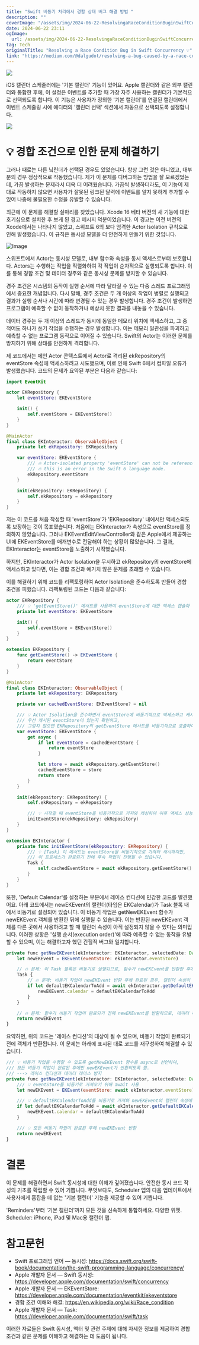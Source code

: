 ```yaml
---
title: "Swift 비동기 처리에서 경합 상태 버그 해결 방법 "
description: ""
coverImage: "/assets/img/2024-06-22-ResolvingaRaceConditionBuginSwiftConcurrency_0.png"
date: 2024-06-22 23:11
ogImage:
  url: /assets/img/2024-06-22-ResolvingaRaceConditionBuginSwiftConcurrency_0.png
tag: Tech
originalTitle: "Resolving a Race Condition Bug in Swift Concurrency 💡"
link: "https://medium.com/@dalgudot/resolving-a-bug-caused-by-a-race-condition-in-faulty-swift-concurrency-code-bda1f3e9cbd8"
---
```


<img src="/assets/img/2024-06-22-ResolvingaRaceConditionBuginSwiftConcurrency_0.png" />

iOS 캘린더 스케줄러에는 '기본 캘린더' 기능이 있어요. Apple 캘린더와 같은 외부 캘린더와 통합한 후에, 이 설정은 이벤트를 추가할 때 가장 자주 사용하는 캘린더가 기본적으로 선택되도록 합니다. 이 기능은 사용자가 정의한 '기본 캘린더'를 연결된 캘린더에서 이벤트 스케줄링 시에 에디터의 '캘린더 선택' 섹션에서 자동으로 선택되도록 설정합니다.

<img src="/assets/img/2024-06-22-ResolvingaRaceConditionBuginSwiftConcurrency_1.png" />

# 💡 경합 조건으로 인한 문제 해결하기

<div class="content-ad"></div>

그러나 때로는 다른 닠린더가 선택된 경우도 있었습니다. 항상 그런 것은 아니었고, 대부분의 경우 정상적으로 작동했습니다. 제가 이 문제를 디버그하는 방법을 잘 모르겠었는데, 가끔 발생하는 문제라서 더욱 더 어려웠습니다. 가끔씩 발생하더라도, 이 기능이 제대로 작동하지 않으면 사용자가 잘못된 링크된 달력에 이벤트를 알지 못하게 추가할 수 있어 나중에 불필요한 수정을 유발할 수 있습니다.

최근에 이 문제를 해결할 실마리를 찾았습니다. Xcode 16 베타 버전의 새 기능에 대한 호기심으로 설치한 후 보게 된 경고 메시지 덕분이었습니다. 이 경고는 이전 버전의 Xcode에서는 나타나지 않았고, 스위프트 6의 보다 엄격한 Actor Isolation 규칙으로 인해 발생했습니다. 이 규칙은 동시성 모델을 더 안전하게 만들기 위한 것입니다.

![Image](/assets/img/2024-06-22-ResolvingaRaceConditionBuginSwiftConcurrency_2.png)

스위프트에서 Actor는 동시성 모델로, 내부 함수와 속성을 동시 액세스로부터 보호합니다. Actors는 수행하는 작업을 직렬화하여 각 작업이 순차적으로 실행되도록 합니다. 이를 통해 경합 조건 및 데이터 경주와 같은 동시성 문제를 방지할 수 있습니다.

<div class="content-ad"></div>

경주 조건은 시스템의 동작이 실행 순서에 따라 달라질 수 있는 다중 스레드 프로그래밍에서 중요한 개념입니다. 다시 말해, 경주 조건은 두 개 이상의 작업이 병렬로 실행되고 결과가 실행 순서나 시간에 따라 변경될 수 있는 경우 발생합니다. 경주 조건이 발생하면 프로그램이 예측할 수 없이 동작하거나 예상치 못한 결과를 내놓을 수 있습니다.

데이터 경주는 두 개 이상의 스레드가 동시에 동일한 메모리 위치에 액세스하고, 그 중 적어도 하나가 쓰기 작업을 수행하는 경우 발생합니다. 이는 메모리 일관성을 파괴하고 예측할 수 없는 프로그램 동작으로 이어질 수 있습니다. Swift의 Actor는 이러한 문제를 방지하기 위해 상태를 안전하게 격리합니다.

제 코드에서는 메인 Actor 콘텍스트에서 Actor로 격리된 ekRepository의 eventStore 속성에 액세스하려고 시도했으며, 이로 인해 Swift 6에서 컴파일 오류가 발생했습니다. 코드의 문제가 요약된 부분은 다음과 같습니다:

```swift
import EventKit

actor EKRepository {
    let eventStore: EKEventStore

    init() {
        self.eventStore = EKEventStore()
    }
}

@MainActor
final class EKInteractor: ObservableObject {
    private let ekRepository: EKRepository

    var eventStore: EKEventStore {
        /// 🔥 Actor-isolated property 'eventStore' can not be referenced from the main actor;
        /// 🔥 this is an error in the Swift 6 language mode.
        ekRepository.eventStore
    }

    init(ekRepository: EKRepository) {
        self.ekRepository = ekRepository
    }
}
```

<div class="content-ad"></div>

저는 이 코드를 처음 작성할 때 'eventStore'가 'EKRepository' 내에서만 액세스되도록 보장하는 것이 목표였습니다. 처음에는 EKInteractor가 속성으로 eventStore를 정의하지 않았습니다. 그러나 EKEventEditViewController와 같은 Apple에서 제공하는 UI에 EKEventStore를 매개변수로 전달해야 하는 상황이 많았습니다. 그 결과, EKInteractor는 eventStore을 노출하기 시작했습니다.

하지만, EKInteractor가 Actor Isolation을 무시하고 ekRepository의 eventStore에 액세스하고 있다면, 이는 경합 조건과 예기치 않은 문제를 초래할 수 있습니다.

이를 해결하기 위해 코드를 리팩토링하여 Actor Isolation을 준수하도록 만들어 경합 조건을 피했습니다. 리팩토링된 코드는 다음과 같습니다:

```swift
actor EKRepository {
    /// 💡 'getEventStore()' 메서드를 사용하여 eventStore에 대한 액세스 캡슐화
    private let eventStore: EKEventStore

    init() {
        self.eventStore = EKEventStore()
    }
}

extension EKRepository {
    func getEventStore() -> EKEventStore {
        return eventStore
    }
}

@MainActor
final class EKInteractor: ObservableObject {
    private let ekRepository: EKRepository

    private var cachedEventStore: EKEventStore? = nil

    /// 💡 Actor Isolation을 준수하면서 eventStore에 비동기적으로 액세스하고 캐시합니다.
    /// 우선 캐시된 eventStore이 있는지 확인하고,
    /// 그렇지 않으면 EKRepository의 getEventStore 메서드를 비동기적으로 호출하여 eventStore을 가져와 캐시합니다.
    var eventStore: EKEventStore {
        get async {
            if let eventStore = cachedEventStore {
                return eventStore
            }

            let store = await ekRepository.getEventStore()
            cachedEventStore = store
            return store
        }
    }

    init(ekRepository: EKRepository) {
        self.ekRepository = ekRepository

        /// 💡 시작할 때 eventStore을 비동기적으로 가져와 캐싱하여 이후 액세스 성능을 향상시킵니다.
        initEventStore(ekRepository: ekRepository)
    }
}

extension EKInteractor {
    private func initEventStore(ekRepository: EKRepository) {
        /// 💡 [Task] 이 메서드는 eventStore을 비동기적으로 가져와 캐시하지만,
        /// 이 프로세스가 완료되기 전에 후속 작업이 진행될 수 있습니다.
        Task {
            self.cachedEventStore = await ekRepository.getEventStore()
        }
    }
}
```

<div class="content-ad"></div>

또한, 'Default Calendar'를 설정하는 부분에서 레이스 컨디션에 민감한 코드를 발견했어요. 아래 코드에서는 newEKEvent의 캘린더(타입은 EKCalendar)가 Task 블록 내에서 비동기로 설정되어 있습니다. 이 비동기 작업은 getNewEKEvent 함수가 newEKEvent 객체를 반환한 뒤에 실행될 수 있습니다. 이는 반환된 newEKEvent 객체를 다른 곳에서 사용하려고 할 때 캘린더 속성이 아직 설정되지 않을 수 있다는 의미입니다. 이러한 상황은 '실행 순서(execution order)'에 따라 예측할 수 없는 동작을 유발할 수 있으며, 이는 해결하고자 했던 간헐적 버그와 일치합니다.

```js
private func getNewEKEvent(ekInteractor: EKInteractor, selectedDate: Date) -> EKEvent {
    let newEKEvent = EKEvent(eventStore: ekInteractor.eventStore)

    // 🔥 문제: 이 Task 블록은 비동기로 실행되므로, 함수가 newEKEvent를 반환한 후에 실행될 수 있습니다.
    Task {
        // 🔥 문제: 비동기 작업이 newEKEvent 반환 후에 완료된 경우, 캘린더 속성이 아직 설정되지 않을 수 있습니다.
        if let defaultEKCalendarToAdd = await ekInteractor.getDefaultEKCalendarToAdd() {
            newEKEvent.calendar = defaultEKCalendarToAdd
        }
    }

    // 🔥 문제: 함수가 비동기 작업이 완료되기 전에 newEKEvent를 반환하므로, 데이터 레이스와 레이스 컨디션이 발생할 수 있습니다.
    return newEKEvent
}
```

요약하면, 위의 코드는 '레이스 컨디션'의 대상이 될 수 있으며, 비동기 작업이 완료되기 전에 객체가 반환됩니다. 이 문제는 아래에 표시된 대로 코드를 재구성하여 해결할 수 있습니다.

```js
/// 💡 비동기 작업을 수행할 수 있도록 getNewEKEvent 함수를 async로 선언하여,
/// 모든 비동기 작업이 완료된 후에만 newEKEvent가 반환되도록 함.
/// ---> 레이스 컨디션과 데이터 레이스 방지
private func getNewEKEvent(ekInteractor: EKInteractor, selectedDate: Date) async -> EKEvent {
    /// 💡 eventStore를 비동기로 가져오기 위해 await 사용
    let newEKEvent = EKEvent(eventStore: await ekInteractor.eventStore)

    /// 💡 defaultEKCalendarToAdd를 비동기로 가져와 newEKEvent의 캘린더 속성에 설정
    if let defaultEKCalendarToAdd = await ekInteractor.getDefaultEKCalendarToAdd() {
        newEKEvent.calendar = defaultEKCalendarToAdd
    }

    /// 💡 모든 비동기 작업이 완료된 후에 newEKEvent 반환
    return newEKEvent
}
```

<div class="content-ad"></div>

# 결론

이 문제를 해결하면서 Swift 동시성에 대한 이해가 깊어졌습니다. 안전한 동시 코드 작성의 기초를 확립할 수 있어 기쁩니다. 무엇보다도, Scheduler 앱의 다음 업데이트에서 사용자에게 흠잡을 데 없는 '기본 캘린더' 기능을 제공할 수 있어 기쁩니다.

'Reminders'부터 '기본 캘린더'까지 모든 것을 신속하게 통합하세요.
다양한 위젯.
Scheduler: iPhone, iPad 및 Mac용 캘린더 앱.

# 참고문헌

<div class="content-ad"></div>

- Swift 프로그래밍 언어 — 동시성:
  https://docs.swift.org/swift-book/documentation/the-swift-programming-language/concurrency/
- Apple 개발자 문서 — Swift 동시성:
  https://developer.apple.com/documentation/swift/concurrency
- Apple 개발자 문서 — EKEventStore:
  https://developer.apple.com/documentation/eventkit/ekeventstore
- 경합 조건 이해와 해결:
  https://en.wikipedia.org/wiki/Race_condition
- Apple 개발자 문서 — Task:
  https://developer.apple.com/documentation/swift/task

이러한 자료들은 Swift 동시성, 액터 및 관련 주제에 대해 자세한 정보를 제공하여 경합 조건과 같은 문제를 이해하고 해결하는 데 도움이 됩니다.
